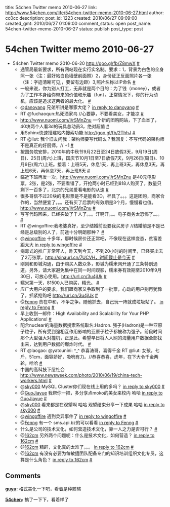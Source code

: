 title: 54chen Twitter memo 2010-06-27 
link: http://www.54chen.com/life/54chen-twitter-memo-2010-06-27.html
author: cc0cc
description: 
post_id: 1223
created: 2010/06/27 09:09:00
created_gmt: 2010/06/27 01:09:00
comment_status: open
post_name: 54chen-twitter-memo-2010-06-27
status: publish
post_type: post

# 54chen Twitter memo 2010-06-27 

* 54chen Twitter memo 2010-06-20 <http://goo.gl/fb/Z8mwX> [#](http://twitter.com/54chen/statuses/16584015202)
  * 通管局最新要求，所有网站现在实行实名制。要求：1，背景为白色的全身照一张（注：最好站白色墙壁前面照）2，身份证正反面照片各一张（注：字迹清晰可见,，要留有边距）3,照片名称以IP命名 [#](http://twitter.com/54chen/statuses/16663667681)
  * 一般来说，你为别人打工，无非就是两个目的：为了钱（money），或者为了工作本身给你带来的价值和乐趣（fun）。正常情况下，你的行为动机，应该是追求这两者的最大化。 [#](http://twitter.com/54chen/statuses/16678350429)
  * @[danoyang](http://twitter.com/danoyang) 兄弟所讲是哪家大佬？ [in reply to danoyang](http://twitter.com/danoyang/statuses/16683119255) [#](http://twitter.com/54chen/statuses/16683215099)
  * RT @fuchaoqun:热死洒家鸟 //心要静，不要看美女，才能凉 [#](http://twitter.com/54chen/statuses/16736492774)
  * <http://www.nuomi.com/i/rSMnZnu> 一个新的团购网站，下了血本了，40块两个人看3d的玩具总动员3，绝对超值 [#](http://twitter.com/54chen/statuses/16755045457)
  * 用Sphinx快速搭建站内搜索功能 <http://goo.gl/fb/2ThhJ> [#](http://twitter.com/54chen/statuses/16756357852)
  * RT @liut: 我个旧友问我：架构师要写代码么？我回复：不写代码的架构师不是真正的好厨师。// +1 [#](http://twitter.com/54chen/statuses/16757517924)
  * 按国务院安排，2010年的中秋节9月22日至24日放假3天，9月19日(周日)、25日(周六)上班，国庆节10月1日至7日放假7天，9月26日(周日)、10月9日(周六)上班。接着：上班5天，休息1天，再上班3天，再休息3天，再上班6天，再休息7天，再上班8天 [#](http://twitter.com/54chen/statuses/16758480244)
  * 临近下班再发一次，http://www.nuomi.com/i/rSMnZnu 是40元电影票，2张，是2张，不要看错了，开抢两小时已经到818人购买了，数量只剩下一百多了，北京的兄弟爱看电影的从速 [#](http://twitter.com/54chen/statuses/16759623459)
  * 很多哥信不过20块的电影票是不是能看3D，杯具了。。。这是团购，商家合作的，当然便宜了。。。还有买了后票的有效期是3个月，慢慢看也值。http://www.nuomi.com/i/rSMnZnu [#](http://twitter.com/54chen/statuses/16759803368)
  * 写写代码回来，已经突破了千人了。。。汗啊汗。。。电子商务太恐怖了。。。 [#](http://twitter.com/54chen/statuses/16760220534)
  * RT @wingoffire:我老婆真好，至少结婚前没要我买房子 //结婚前是不是已经是总级别的人了，前途十分明朗那种？ [#](http://twitter.com/54chen/statuses/16761411094)
  * @[wingoffire](http://twitter.com/wingoffire) 十多年，那时候房价还正常吧，不像现在这样变态，贫富差距太大 [in reply to wingoffire](http://twitter.com/wingoffire/statuses/16761862787) [#](http://twitter.com/54chen/statuses/16762032328)
  * 病毒式的推广非常吓人，昨天到今天，不到20小时的时间里，已经买出去了2万张票，http://sinaurl.cn/7UCVH，时间截止是今天 [#](http://twitter.com/54chen/statuses/16815451427)
  * 刚刚和影城沟通，由于购买人数众多，影城为糯米网开通了三条特别通道。另外，请大家避免集中在同一时间观影，糯米券有效期至2010年9月30日，可放心使用。http://url.cn/3u4jUk [#](http://twitter.com/54chen/statuses/16827102407)
  * 糯米第一天，81500人已购买，精光。 [#](http://twitter.com/54chen/statuses/16834826597)
  * 应广大用户的要求，我们跟商家又争取到了一批票，心动的用户别再犹豫了，抓紧抢购吧 <http://url.cn/3u4jUk> [#](http://twitter.com/54chen/statuses/16835262939)
  * @[Fenng](http://twitter.com/Fenng) 贵在中和，不争之争。随他抓去，自己玩一阵就成垃圾站了。 [in reply to Fenng](http://twitter.com/Fenng/statuses/16838192406) [#](http://twitter.com/54chen/statuses/16838867731)
  * 早上收到一邮件：High Availability and Scalability for Your PHP Applications! [#](http://twitter.com/54chen/statuses/16892606997)
  * 配合nuclear的海量数据搜索系统取名:Hadron. 强子(Hadron)是一种亚原子粒子，所有受到强相互作用影响的亚原子粒子都被称为强子。前段时间那个大型强大对撞机，正是此。希望早日将人人网的海量用户数据全部找出来，达到用户数据的爆炸时代。 [#](http://twitter.com/54chen/statuses/16901141351)
  * RT @laogao: @yatounini: ^_^ 恭喜涛哥，喜得千金 RT @liut: 女孩，七斤，51cm，面容娇好，吸吮有力。//恭喜恭喜，虎年，在下大令千金两轮，哈哈 [#](http://twitter.com/54chen/statuses/16901237550)
  * 中国的高科技下层社会 <http://www.newsweek.com/photo/2010/06/19/china-tech-workers.html> [#](http://twitter.com/54chen/statuses/16907897252)
  * @[sky000](http://twitter.com/sky000) MySQL Cluster你们现在线上用的多吗？ [in reply to sky000](http://twitter.com/sky000/statuses/16915053071) [#](http://twitter.com/54chen/statuses/16915251454)
  * @[GuoJiayue](http://twitter.com/GuoJiayue) 我帮你一把，多分享点moko的美女来校内 哈哈 [in reply to GuoJiayue](http://twitter.com/GuoJiayue/statuses/16915361040) [#](http://twitter.com/54chen/statuses/16915540530)
  * @[sky000](http://twitter.com/sky000) 看来都是在观望啊 哈哈 观望结束分享一下成果 哈哈 [in reply to sky000](http://twitter.com/sky000/statuses/16915502172) [#](http://twitter.com/54chen/statuses/16915567678)
  * @[wingoffire](http://twitter.com/wingoffire) 遇到灵异事件了 [in reply to wingoffire](http://twitter.com/wingoffire/statuses/16916729339) [#](http://twitter.com/54chen/statuses/16917186016)
  * @[Fenng](http://twitter.com/Fenng) 有一个 sms.api.bz的可以看看 [in reply to Fenng](http://twitter.com/Fenng/statuses/16918076505) [#](http://twitter.com/54chen/statuses/16920070084)
  * 什么是公司的技术文化，如何营造技术文化，靠一人之力是否可行？ [#](http://twitter.com/54chen/statuses/16979756965)
  * @[162cm](http://twitter.com/162cm) 另外两个问题呢：什么是技术文化，如何营造？ [in reply to 162cm](http://twitter.com/162cm/statuses/16979802329) [#](http://twitter.com/54chen/statuses/16980013086)
  * @[162cm](http://twitter.com/162cm) 精辟，文化真的太难了。。。 [in reply to 162cm](http://twitter.com/162cm/statuses/16981753694) [#](http://twitter.com/54chen/statuses/16981922337)
  * @[162cm](http://twitter.com/162cm) 有没有必要为每敏捷团队配备专门的知识培训组织文化专员，这算是什么角色？ [in reply to 162cm](http://twitter.com/162cm/statuses/16982428861) [#](http://twitter.com/54chen/statuses/16982842532)

## Comments

**[guyu](#12471 "2010-06-28 19:13:34"):** 格式美化一下吧，看着是种煎熬

**[54chen](#12472 "2010-06-29 10:08:16"):** 搞了一下下，看着样了

